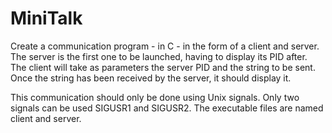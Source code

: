 # MiniTalk
Create a communication program - in C - in the form of a client and server. The server is the first one to be launched, having to display its PID after. The client will take as parameters the server PID and the string to be sent. Once the string has been received by the server, it should display it.

This communication should only be done using Unix signals. Only two signals can be used SIGUSR1 and SIGUSR2. The executable files are named client and server.
